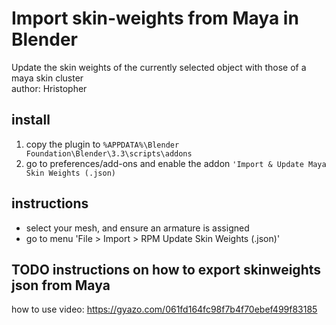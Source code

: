 # Import skin-weights from Maya in Blender
Update the skin weights of the currently selected object with those of a maya skin cluster  
author: Hristopher

## install
1. copy the plugin to `%APPDATA%\Blender Foundation\Blender\3.3\scripts\addons`
2. go to preferences/add-ons and enable the addon `'Import & Update Maya Skin Weights (.json)`

## instructions
- select your mesh, and ensure an armature is assigned
- go to menu 'File > Import > RPM Update Skin Weights (.json)'

## TODO instructions on how to export skinweights json from Maya

how to use video: https://gyazo.com/061fd164fc98f7b4f70ebef499f83185
